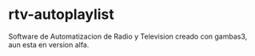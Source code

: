 # rtv-autoplaylist
Software de Automatizacion de Radio y Television creado con gambas3, aun esta en version alfa.
